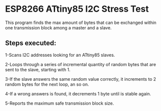 ESP8266 ATtiny85 I2C Stress Test
================================
This program finds the max amount of bytes that can be exchanged within one transmission block among a master and a slave.

Steps executed:
-------------- 
1-Scans I2C addresses looking for an ATtiny85 slaves.

2-Loops through a series of incremental quantity of random bytes
  that are sent to the slave, starting with 1.

3-If the slave answers the same random value correctly, it
  increments to 2 random bytes for the next loop, an so on.

4-If a wrong answers is found, it decrements 1 byte until is
  stable again.

5-Reports the maximum safe transmission block size.

